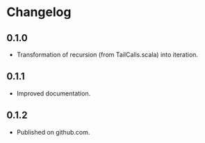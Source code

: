 # Changelog

## 0.1.0

- Transformation of recursion (from TailCalls.scala) into iteration.

## 0.1.1

- Improved documentation.

## 0.1.2

- Published on github.com.

